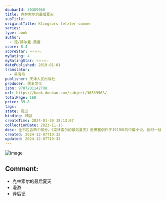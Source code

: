 ```yaml
---
doubanId: 30389968
title: 克林索尔的最后夏天
subTitle: 
originalTitle: Klingsors letzter sommer
series: 
type: book
author:
  - 德/赫尔曼·黑塞
score: 8.4
scoreStar: ⭐⭐⭐⭐☆
myRating: 4
myRatingStar: ⭐⭐⭐⭐☆
datePublished: 2019-01-01
translator:
  - 易海舟
publisher: 天津人民出版社
producer: 果麦文化
isbn: 9787201142708
url: https://book.douban.com/subject/30389968/
totalPage: 168
price: 39.8
tags: 
state: 看过
binding: 精装
createTime: 2024-01-30 18:13:07
collectionDate: 2023-11-15
desc: 全书包含两个部分。《克林索尔的最后夏天》是黑塞创作于1919年的中篇小说。彼时一战刚刚结束，世界尚未从混乱中恢复，千万士兵、战俘和民众，从多年僵化统一的顺服中，回归既向往又恐惧的自由。有些年轻人在童年时被战争拖走，现在“回归”了，却必须面对一个完全陌生的现实世界。而对于 黑塞这样的“老人”，那些曾被高度认同的世界观已成了可笑荒唐的明日黄花。一切都变得可疑，令人不安惶恐。在这样一个夏天，一个告别的夏天，充满力量与光芒、诱惑与魅力，弥漫南方阳光与葡萄酒香气的日子，画家克林索尔化身李太白，与他的好友杜甫、路易、亚美尼亚占星师，一同漫游，饮酒，辩论。最终在夏末，用尽生命所有的燃料，完成了最终的画作。第二部分《漫游》是黑塞创作的散文和诗歌集。诺贝尔文学奖得主黑塞自传式作品，国内首度翻译集结”，继《悉达多》《园圃之乐》后，你不可错过的大师之作。本书内容关于...(展开全部)全书包含两个部分。《克林索尔的最后夏天》是黑塞创作于1919年的中篇小说。彼时一战刚刚结束，世界尚未从混乱中恢复，千万士兵、战俘和民众，从多年僵化统一的顺服中，回归既向往又恐惧的自由。有些年轻人在童年时被战争拖走，现在“回归”了，却必须面对一个完全陌生的现实世界。而对于 黑塞这样的“老人”，那些曾被高度认同的世界观已成了可笑荒唐的明日黄花。一切都变得可疑，令人不安惶恐。在这样一个夏天，一个告别的夏天，充满力量与光芒、诱惑与魅力，弥漫南方阳光与葡萄酒香气的日子，画家克林索尔化身李太白，与他的好友杜甫、路易、亚美尼亚占星师，一同漫游，饮酒，辩论。最终在夏末，用尽生命所有的燃料，完成了最终的画作。第二部分《漫游》是黑塞创作的散文和诗歌集。诺贝尔文学奖得主黑塞自传式作品，国内首度翻译集结”，继《悉达多》《园圃之乐》后，你不可错过的大师之作。本书内容关于夏日、颜色、梦境，以及葡萄酒、诗歌和艺术；或许是黑塞最具想象力的作品，文字如调色盘般交织迷离。在本书中，你不仅能见到黑塞本人，还有李太白、杜甫、亚美尼亚占星师。但无论你是懵懂少年，还是沉静老者，都能在本书中找到属于你的自画像。作者简介赫尔曼·黑塞 | Hermann Hesse（1877—1962）作家，诗人，画家。1877年生于德国，1924年入籍瑞士。1946年获诺贝尔文学奖。20世纪六十年代美国曾掀起阅读黑塞的热潮。被誉为德国浪漫派的最后一位骑士。主要作品1904 《彼得·卡门青》1906 《在轮下》1913 《印度札记》1919 《德米安》1922 《悉达多》1923 《辛克莱的笔记》1925 《温泉疗养客》1927 《荒原狼》1928 《沉思录》1930 《纳尔齐斯和歌尔德蒙》1932 《东方之旅》1943 《玻璃珠游戏》
created: 2024-12-07T19:32
updated: 2024-12-07T19:32
---
```


![image](assets/s29957191.jpg)

Comment: 
---



  - 克林索尔的最后夏天
  - 漫游
  - 译后记
